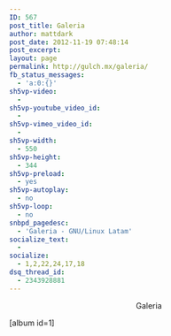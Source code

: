 ```yaml
---
ID: 567
post_title: Galeria
author: mattdark
post_date: 2012-11-19 07:48:14
post_excerpt:
layout: page
permalink: http://gulch.mx/galeria/
fb_status_messages:
  - 'a:0:{}'
sh5vp-video:
  - 
sh5vp-youtube_video_id:
  - 
sh5vp-vimeo_video_id:
  - 
sh5vp-width:
  - 550
sh5vp-height:
  - 344
sh5vp-preload:
  - yes
sh5vp-autoplay:
  - no
sh5vp-loop:
  - no
snbpd_pagedesc:
  - 'Galeria - GNU/Linux Latam'
socialize_text:
  - 
socialize:
  - 1,2,22,24,17,18
dsq_thread_id:
  - 2343928881
---
```

<p style="text-align: center;">Galeria</p>
<p style="text-align: left;">[album id=1]</p>